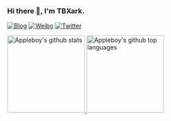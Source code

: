 ### Hi there 👋, I'm TBXark.

[![Blog](https://img.shields.io/badge/Blog-111.svg)](https://www.tbxark.com)
[![Weibo](https://img.shields.io/badge/Weibo-ff2000.svg)](https://weibo.com/tbxark)
[![Twitter](https://img.shields.io/badge/Twitter-1190df.svg)](https://twitter.com/tbxark)

<a href="https://github.com/tbxark">
  <img height="180em" src="https://github-readme-stats.vercel.app/api?username=tbxark&show_icons=true&theme=dark&count_private=true" alt="Appleboy's github stats" />
  <img height="180em" src="https://github-readme-stats.vercel.app/api/top-langs/?username=tbxark&theme=dark&layout=compact" alt="Appleboy's github top languages" />
</a>
